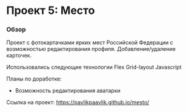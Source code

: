 # Проект 5: Место

### Обзор
Проект с фотокартачками ярких мест Российской Федерации с возможностью редактирования профиля. Добавление/удаление карточек.

Использовались следующие технологии
Flex
Grid-layout
Javascript

Планы по доработке:
- Возможность редактирования аватарки

Ссылка на проект:
https://pavlikpaavlik.github.io/mesto/